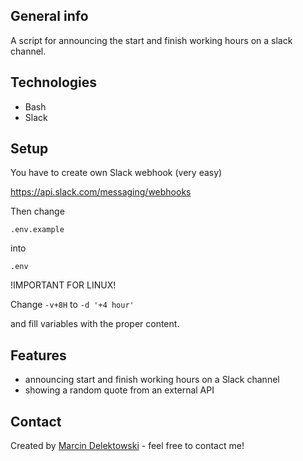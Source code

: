## General info
A script for announcing the start and finish working hours on a slack channel.

## Technologies
* Bash
* Slack

## Setup
You have to create own Slack webhook (very easy)

https://api.slack.com/messaging/webhooks

Then change 

```.env.example```

into 

```.env```

!IMPORTANT FOR LINUX!

Change ```-v+8H``` to ```-d '+4 hour'```

and fill variables with the proper content.


## Features
* announcing start and finish working hours on a Slack channel
* showing a random quote from an external API

## Contact
Created by [Marcin Delektowski](mailto:marcin.delektowski@gmail.com) - feel free to contact me!
